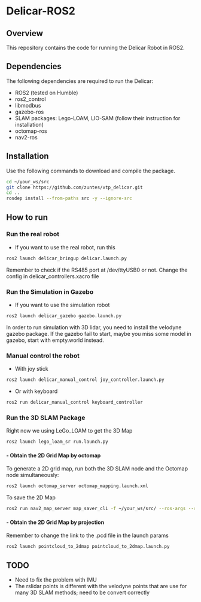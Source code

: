 # Delicar-ROS2

## Overview

This repository contains the code for running the Delicar Robot in ROS2.

## Dependencies
The following dependencies are required to run the Delicar:
- ROS2 (tested on Humble)
- ros2_control
- libmodbus
- gazebo-ros
- SLAM packages: Lego-LOAM, LIO-SAM (follow their instruction for installation)
- octomap-ros
- nav2-ros

## Installation
Use the following commands to download and compile the package.
```bash
cd ~/your_ws/src
git clone https://github.com/zuntes/vtp_delicar.git
cd ..
rosdep install --from-paths src -y --ignore-src
```
## How to run

### Run the real robot
- If you want to use the real robot, run this

```bash
ros2 launch delicar_bringup delicar.launch.py
```
Remember to check if the RS485 port at /dev/ttyUSB0 or not. Change the config in delicar_controllers.xacro file

### Run the Simulation in Gazebo
- If you want to use the simulation robot

```bash
ros2 launch delicar_gazebo gazebo.launch.py
```
In order to run simulation with 3D lidar, you need to install the velodyne gazebo package. If the gazebo fail to start, maybe you miss some model in gazebo, start with empty.world instead.

### Manual control the robot
- With joy stick
```bash
ros2 launch delicar_manual_control joy_controller.launch.py
```
- Or with keyboard
```bash
ros2 run delicar_manual_control keyboard_controller
```

### Run the 3D SLAM Package
Right now we using LeGo_LOAM to get the 3D Map
```bash
ros2 launch lego_loam_sr run.launch.py 
```

#### - Obtain the 2D Grid Map by octomap 

To generate a 2D grid map, run both the 3D SLAM node and the Octomap node simultaneously:
```bash
ros2 launch octomap_server octomap_mapping.launch.xml
```

To save the 2D Map 
```bash
ros2 run nav2_map_server map_saver_cli -f ~/your_ws/src/ --ros-args --remap map:=/projected_map
```

#### - Obtain the 2D Grid Map by projection
Remember to change the link to the .pcd file in the launch params
```bash
ros2 launch pointcloud_to_2dmap pointcloud_to_2dmap.launch.py
```

## TODO
- Need to fix the problem with IMU
- The rslidar points is different with the velodyne points that are use for many 3D SLAM methods; need to be convert correctly



